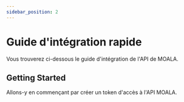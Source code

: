 ```yaml
---
sidebar_position: 2
---
```


# Guide d'intégration rapide

Vous trouverez ci-dessous le guide d'intégration de l'API de MOALA.

## Getting Started

Allons-y en commençant par créer un token d'accès à l'API MOALA.